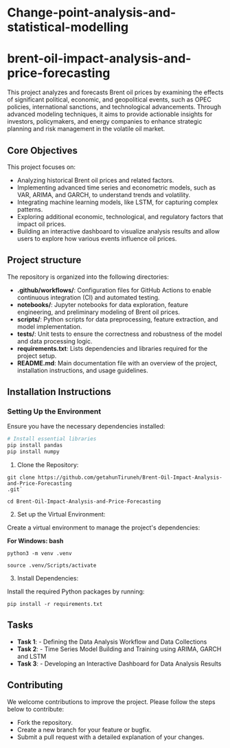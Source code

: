 # Change-point-analysis-and-statistical-modelling
# brent-oil-impact-analysis-and-price-forecasting
This project analyzes and forecasts Brent oil prices by examining the effects of significant political, economic, and geopolitical events, such as OPEC policies, international sanctions, and technological advancements. Through advanced modeling techniques, it aims to provide actionable insights for investors, policymakers, and energy companies to enhance strategic planning and risk management in the volatile oil market.

## Core Objectives
This project focuses on:
- Analyzing historical Brent oil prices and related factors.
- Implementing advanced time series and econometric models, such as VAR, ARIMA, and GARCH, to understand trends and volatility.
- Integrating machine learning models, like LSTM, for capturing complex patterns.
- Exploring additional economic, technological, and regulatory factors that impact oil prices.
- Building an interactive dashboard to visualize analysis results and allow users to explore how various events influence oil prices.
  
## Project structure

The repository is organized into the following directories:

- **.github/workflows/**: Configuration files for GitHub Actions to enable continuous integration (CI) and automated testing.
- **notebooks/**: Jupyter notebooks for data exploration, feature engineering, and preliminary modeling of Brent oil prices.
- **scripts/**: Python scripts for data preprocessing, feature extraction, and model implementation.
- **tests/**: Unit tests to ensure the correctness and robustness of the model and data processing logic.
- **requirements.txt**: Lists dependencies and libraries required for the project setup.
- **README.md**: Main documentation file with an overview of the project, installation instructions, and usage guidelines.


## Installation Instructions

### Setting Up the Environment
Ensure you have the necessary dependencies installed:

```bash
# Install essential libraries
pip install pandas
pip install numpy

```

1. Clone the Repository:
>>>>
    git clone https://github.com/getahunTiruneh/Brent-Oil-Impact-Analysis-and-Price-Forecasting
    .git`
>>>>
    cd Brent-Oil-Impact-Analysis-and-Price-Forecasting
>>>>

2. Set up the Virtual Environment:

Create a virtual environment to manage the project's dependencies:

**For Windows: bash**

>>>
    python3 -m venv .venv

    source .venv/Scripts/activate  
>>>


3. Install Dependencies:

Install the required Python packages by running:
>>>
    pip install -r requirements.txt
>>>
## Tasks

- **Task 1**: - Defining the Data Analysis Workflow and Data Collections
- **Task 2**: - Time Series Model Building and Training using ARIMA, GARCH and LSTM
- **Task 3**: - Developing an Interactive Dashboard for Data Analysis Results

## Contributing
 We welcome contributions to improve the project. Please follow the steps below to contribute:

- Fork the repository.
- Create a new branch for your feature or bugfix.
- Submit a pull request with a detailed explanation of your changes.
